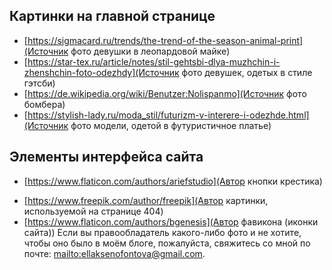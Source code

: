 ## Картинки на главной странице ##
  - [https://sigmacard.ru/trends/the-trend-of-the-season-animal-print](Источник фото девушки в леопардовой майке)
  - [https://star-tex.ru/article/notes/stil-gehtsbi-dlya-muzhchin-i-zhenshchin-foto-odezhdy](Источник фото девушек, одетых в стиле гэтсби)
  - [https://de.wikipedia.org/wiki/Benutzer:Nolispanmo](Источник фото бомбера)
  - [https://stylish-lady.ru/moda_stil/futurizm-v-interere-i-odezhde.html](Источник фото модели, одетой в футуристичное платье)
## Элементы интерфейса сайта ##
  - [https://www.flaticon.com/authors/ariefstudio](Автор кнопки крестика)
  + [https://www.freepik.com/author/freepik](Автор картинки, используемой на странице 404)
  + [https://www.flaticon.com/authors/bgenesis](Автор фавикона (иконки сайта))
Если вы правообладатель какого-либо фото и не хотите, чтобы оно было в моём блоге, пожалуйста, свяжитесь со мной по почте: [mailto:ellaksenofontova@gmail.com](ellaksenofontova@gmail.com).
